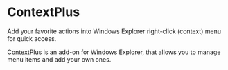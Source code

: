 ContextPlus
===========
Add your favorite actions into Windows Explorer right-click (context) menu for quick access.

ContextPlus is an add-on for Windows Explorer, that allows you to manage menu items and add your own ones.
